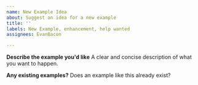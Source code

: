 ```yaml
---
name: New Example Idea
about: Suggest an idea for a new example
title: ''
labels: New Example, enhancement, help wanted
assignees: EvanBacon

---
```


**Describe the example you'd like**
A clear and concise description of what you want to happen.

**Any existing examples?**
Does an example like this already exist?

